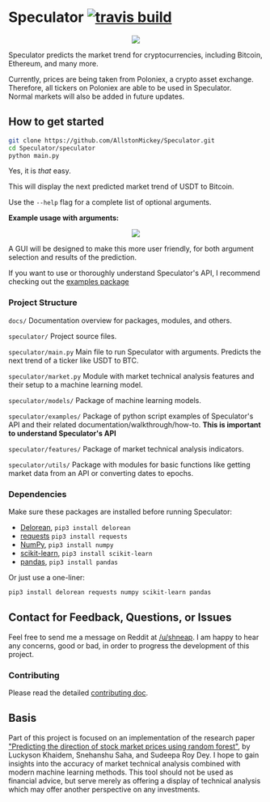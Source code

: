 Speculator [![travis build](https://img.shields.io/travis/AllstonMickey/Speculator.svg)](://travis-ci.org/AllstonMickey/Speculator)
==========
<p align="center">
  <img src="https://i.cubeupload.com/eAerFa.png">
</p>

Speculator predicts the market trend for cryptocurrencies, including Bitcoin, Ethereum, and many more.

Currently, prices are being taken from Poloniex, a crypto asset exchange.
Therefore, all tickers on Poloniex are able to be used in Speculator.  
Normal markets will also be added in future updates.

## How to get started
``` bash
git clone https://github.com/AllstonMickey/Speculator.git
cd Speculator/speculator
python main.py
```
Yes, it is _that_ easy.

This will display the next predicted market trend of USDT to Bitcoin.

Use the `--help` flag for a complete list of optional arguments.

**Example usage with arguments:**
<p align="center">
  <img src="http://i.cubeupload.com/WMiNJC.png">
</p>

A GUI will be designed to make this more user friendly, for both argument selection and results of the prediction.

If you want to use or thoroughly understand Speculator's API, I recommend checking out the [examples package](speculator/examples/)

### Project Structure
`docs/` Documentation overview for packages, modules, and others.

`speculator/`  Project source files.

`speculator/main.py`  Main file to run Speculator with arguments.  Predicts the next trend of a ticker like USDT to BTC.

`speculator/market.py`  Module with market technical analysis features and their setup to a machine learning model.

`speculator/models/` Package of machine learning models.

`speculator/examples/`  Package of python script examples of Speculator's API and their related documentation/walkthrough/how-to. **This is important to understand Speculator's API**

`speculator/features/`  Package of market technical analysis indicators.

`speculator/utils/` Package with modules for basic functions like getting market data from an API or converting dates to epochs.

### Dependencies
Make sure these packages are installed before running Speculator:
* [Delorean](http://delorean.readthedocs.io/en/latest/install.html), `pip3 install delorean`
* [requests](http://docs.python-requests.org/en/latest/user/install/#install) `pip3 install requests`
* [NumPy](https://www.scipy.org/install.html), `pip3 install numpy`
* [scikit-learn](http://scikit-learn.org/stable/install.html), `pip3 install scikit-learn`
* [pandas](https://pandas.pydata.org/pandas-docs/stable/install.html), `pip3 install pandas`

Or just use a one-liner:
``` bash
pip3 install delorean requests numpy scikit-learn pandas
```

## Contact for Feedback, Questions, or Issues
Feel free to send me a message on Reddit at [/u/shneap](https://www.reddit.com/message/compose?to=shneap).  I am happy to hear any concerns, good or bad, in order to progress the development of this project.


### Contributing
Please read the detailed [contributing doc](docs/CONTRIBUTING.md).

## Basis
Part of this project is focused on an implementation of the research paper ["Predicting the direction of stock market prices using random forest"](https://arxiv.org/pdf/1605.00003.pdf), by Luckyson Khaidem, Snehanshu Saha, and Sudeepa Roy Dey.  I hope to gain insights into the accuracy of market technical analysis combined with modern machine learning methods.
This tool should not be used as financial advice, but serve merely as offering a display of technical analysis which may offer another perspective on any investments.

